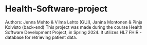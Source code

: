 # Health-Software-project
Authors: Jenna Mehto & Vilma Lehto (GUI), Janina Montonen & Pinja Koivisto (back-end)
This project was made during the course Health Software Development Project, in Spring 2024. It utilizes HL7 FHIR -database for retrieving patient data.
